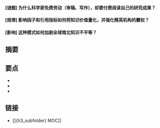 #### [谜题] 为什么科学家免费劳动（审稿、写作），却要付费阅读自己的研究成果？


#### [规律] 影响因子和引用指标如何将知识价值量化，并强化精英机构的霸权？


#### [影响] 这种模式如何加剧全球南北知识不平等？


## 摘要


## 要点

- 
- 
- 

## 链接

- [[{h3_subfolder} MOC]]
